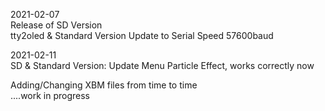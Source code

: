 
2021-02-07  
Release of SD Version  
tty2oled & Standard Version Update to Serial Speed 57600baud  

2021-02-11  
SD & Standard Version: Update Menu Particle Effect, works correctly now  
  
Adding/Changing XBM files from time to time  
....work in progress  
